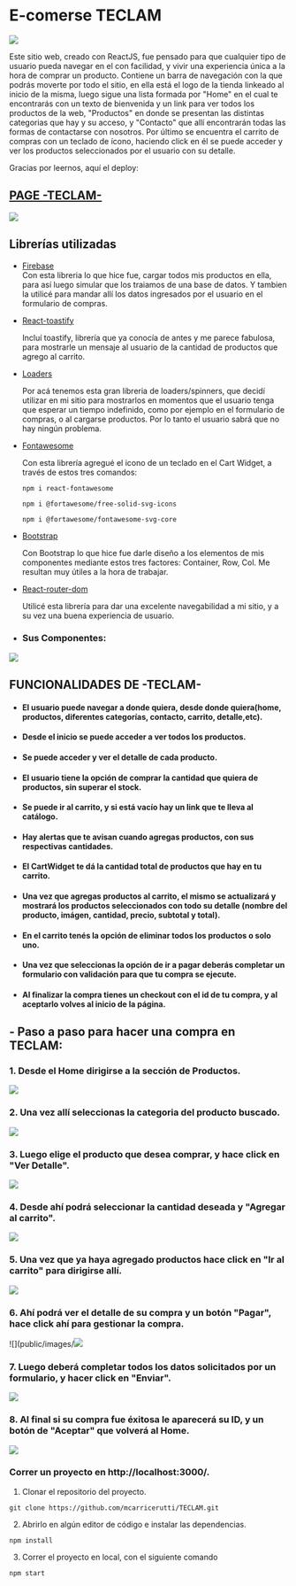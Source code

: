 # E-comerse TECLAM

![](public/logo.png)

Este sitio web, creado con ReactJS, fue pensado para que cualquier tipo de usuario pueda navegar en el con facilidad, y vivir una experiencia única a la hora de comprar un producto.
Contiene un barra de navegación con la que podrás moverte por todo el sitio, en ella está el logo de la tienda linkeado al inicio de la misma, luego sigue una lista formada por "Home" en el cual te encontrarás con un texto de bienvenida y un link para ver todos los productos de la web, "Productos" en donde se presentan las distintas categorias que hay y su acceso, y "Contacto" que allí encontrarán todas las formas de contactarse con nosotros.
Por último se encuentra el carrito de compras con un teclado de ícono, haciendo click en él se puede acceder y ver los productos seleccionados por el usuario con su detalle.

Gracias por leernos, aquí el deploy:  
## [PAGE -TECLAM-](https://teclam.netlify.app)

![](public/images/Captura%20de%20pantalla%20(291).png)


## Librerías utilizadas

- [Firebase](https://firebase.google.com/)  
    Con esta libreria lo que hice fue, cargar todos mis productos en ella, para así luego simular que los traiamos de una base de datos. Y tambien la utilicé para mandar allí los datos ingresados por el usuario en el formulario de compras.

-  [React-toastify](https://www.npmjs.com/package/react-toastify)

    Incluí toastify, librería que ya conocía de antes y me parece fabulosa, para mostrarle un mensaje al usuario de la cantidad de productos que agrego al carrito.
    
-   [Loaders](https://uiball.com/loaders/)
    
    Por acá tenemos esta gran libreria de loaders/spinners, que decidí utilizar en mi sitio para mostrarlos en momentos que el usuario tenga que esperar un tiempo indefinido, como por ejemplo en el formulario de compras, o al cargarse productos. Por lo tanto el usuario sabrá que no hay ningún problema.

-   [Fontawesome](https://fontawesome.com/)

    Con esta librería agregué el icono de un teclado en el Cart Widget, a través de estos tres comandos: 
     ```
    npm i react-fontawesome
    ```
    ```
    npm i @fortawesome/free-solid-svg-icons
    ```
    ```
    npm i @fortawesome/fontawesome-svg-core
    ```

-   [Bootstrap](https://react-bootstrap.github.io/getting-started/introduction)

    Con Bootstrap lo que hice fue darle diseño a los elementos de mis componentes mediante estos tres factores: Container, Row, Col. Me resultan muy útiles a la hora de trabajar.


-  [React-router-dom](https://www.npmjs.com/package/react-router-dom)

    Utilicé esta librería para dar una excelente navegabilidad a mi sitio, y a su vez una buena experiencia de usuario.
    
- ### Sus Componentes:
![](public/images/Captura%20de%20pantalla%20(290).png)

## FUNCIONALIDADES DE -TECLAM-
- #### El usuario puede navegar a donde quiera, desde donde quiera(home, productos, diferentes categorías, contacto, carrito, detalle,etc).
- #### Desde el inicio se puede acceder a ver todos los productos.
- #### Se puede acceder y ver el detalle de cada producto.
- #### El usuario tiene la opción de comprar la cantidad que quiera de productos, sin superar el stock.
- #### Se puede ir al carrito, y si está vacío hay un link que te lleva al catálogo.
- #### Hay alertas que te avisan cuando agregas productos, con sus respectivas cantidades.
- #### El CartWidget te dá la cantidad total de productos que hay en tu carrito.
- #### Una vez que agregas productos al carrito, el mismo se actualizará y mostrará los productos seleccionados con todo su detalle (nombre del producto, imágen, cantidad, precio, subtotal y total).
- #### En el carrito tenés la opción de eliminar todos los productos o solo uno.
- #### Una vez que seleccionas la opción de ir a pagar deberás completar un formulario con validación para que tu compra se ejecute.
- #### Al finalizar la compra tienes un checkout con el id de tu compra, y al aceptarlo volves al inicio de la página.

## - Paso a paso para hacer una compra en TECLAM:
### 1. Desde el Home dirigirse a la sección de Productos.
![](public/images/Captura%20de%20pantalla%20(281).png)
### 2. Una vez allí seleccionas la categoria del producto buscado.
![](public/images/Captura%20de%20pantalla%20(282).png)
### 3. Luego elige el producto que desea comprar, y hace click en "Ver Detalle".
![](public/images/Captura%20de%20pantalla%20(283).png)
### 4. Desde ahí podrá seleccionar la cantidad deseada y "Agregar al carrito".
![](public/images/Captura%20de%20pantalla%20(284).png)
### 5. Una vez que ya haya agregado productos hace click en "Ir al carrito" para dirigirse allí.
![](public/images/Captura%20de%20pantalla%20(285).png)
### 6. Ahí podrá ver el detalle de su compra y un botón "Pagar", hace click ahí para gestionar la compra.
![](public/images/![](public/images/Captura%20de%20pantalla%20(287).png)
### 7. Luego deberá completar todos los datos solicitados por un formulario, y hacer click en "Enviar".
![](public/images/Captura%20de%20pantalla%20(288).png)
### 8. Al final si su compra fue éxitosa le aparecerá su ID, y un botón de "Aceptar" que volverá al Home.
![](public/images/Captura%20de%20pantalla%20(289).png)



### Correr un proyecto en http://localhost:3000/.

1. Clonar el repositorio del proyecto.

```
git clone https://github.com/mcarricerutti/TECLAM.git
```

2. Abrirlo en algún editor de código e instalar las dependencias.

```
npm install
```

3. Correr el proyecto en local, con el siguiente comando

```
npm start
```



